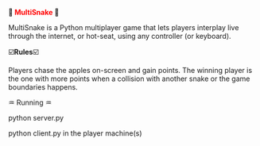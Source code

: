 **:snake: <span style="color:red">MultiSnake</span> :snake:**

MultiSnake is a Python multiplayer game that lets players interplay live through the internet, or hot-seat, using any controller (or keyboard).

☑️**Rules**☑️

Players chase the apples on-screen and gain points. The winning player is the one with more points when a collision with another snake or the game boundaries happens.

♒ Running ♒

python server.py

python client.py in the player machine(s)
